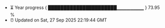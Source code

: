 - ⏳ Year progress { ██████████████████████▁▁▁▁▁▁▁▁ } 73.95 %
- ⏰ Updated on Sat, 27 Sep 2025 22:19:44 GMT

